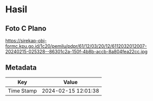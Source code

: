# Hasil

## Foto C Plano

https://sirekap-obj-formc.kpu.go.id/1c20/pemilu/pdpr/61/12/03/20/12/6112032012007-20240215-025328--86301c2a-150f-4b8b-accb-8a804fea22cc.jpg


## Metadata

| Key        | Value               |
| ---------- | ------------------- |
| Time Stamp | 2024-02-15 12:01:38 |



